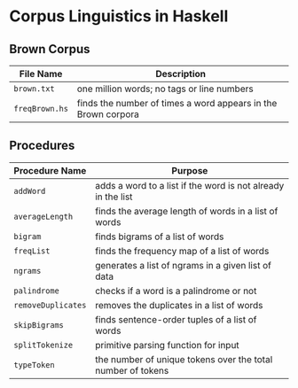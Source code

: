 # Corpus Linguistics in Haskell

Brown Corpus
------------

| File Name       | Description |
| --------------- | ------------ |
| `brown.txt`     | one million words; no tags or line numbers |
| `freqBrown.hs`  | finds the number of times a word appears in the Brown corpora |

Procedures
----------

| **Procedure Name** | Purpose                            | 
| ------------------ | ---------------------------------- | 
| `addWord`          | adds a word to a list if the word is not already in the list |
| `averageLength`    | finds the average length of words in a list of words |
| `bigram`           | finds bigrams of a list of words |
| `freqList`         | finds the frequency map of a list of words |
| `ngrams`           | generates a list of ngrams in a given list of data |
| `palindrome`       | checks if a word is a palindrome or not |
| `removeDuplicates` | removes the duplicates in a list of words |
| `skipBigrams`      | finds sentence-order tuples of a list of words |
| `splitTokenize`    | primitive parsing function for input |
| `typeToken`        | the number of unique tokens over the total number of tokens |
